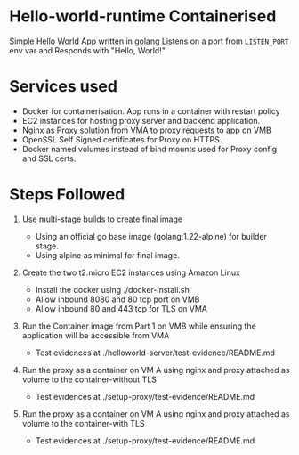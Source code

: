 # Hello-world-runtime Containerised 
  Simple Hello World App written in golang Listens on a port from `LISTEN_PORT` env var and Responds with "Hello, World!"

# Services used
  * Docker for containerisation. App runs in a container with restart policy
  * EC2 instances for hosting proxy server and backend application.
  * Nginx as Proxy solution from VMA to proxy requests to app on VMB
  * OpenSSL Self Signed certificates for Proxy on HTTPS.
  * Docker named volumes instead of bind mounts used for Proxy config and SSL certs. 

    
  

# Steps Followed
1. Use multi-stage builds to create final image
    * Using an official go base image (golang:1.22-alpine) for builder stage.
    * Using alpine as minimal for final image.

2. Create the two t2.micro EC2 instances using Amazon Linux
    * Install the docker using ./docker-install.sh
    * Allow inbound 8080 and 80 tcp port on VMB
    * Allow inbound 80 and 443 tcp for TLS on VMA

3. Run the Container image from Part 1 on VMB while ensuring the application will be accessible from VMA
    * Test evidences at ./helloworld-server/test-evidence/README.md

4. Run the proxy as a container on VM A using nginx and proxy attached as volume to the container-without TLS
    * Test evidences at ./setup-proxy/test-evidence/README.md

5. Run the proxy as a container on VM A using nginx and proxy attached as volume to the container-with TLS
    * Test evidences at ./setup-proxy/test-evidence/README.md
